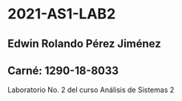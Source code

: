 # 2021-AS1-LAB2
## Edwin Rolando Pérez Jiménez
## Carné: 1290-18-8033

Laboratorio No. 2 del curso Análisis de Sistemas 2

